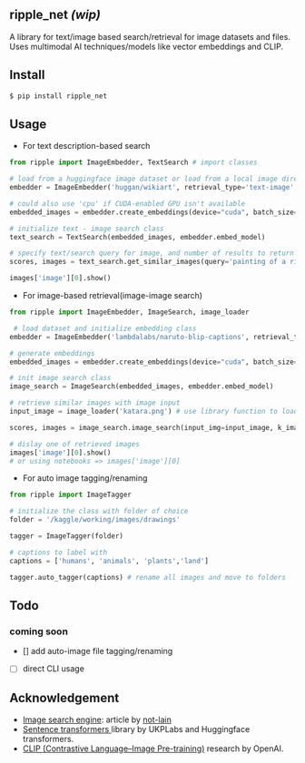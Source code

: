## ripple_net *(wip)*

A library for text/image based search/retrieval for image datasets and files. Uses multimodal AI techniques/models like vector embeddings and CLIP.

## Install

```bash
$ pip install ripple_net
```

## Usage

- For text description-based search

```python
from ripple import ImageEmbedder, TextSearch # import classes

# load from a huggingface image dataset or load from a local image directory
embedder = ImageEmbedder('huggan/wikiart', retrieval_type='text-image', dataset_type='huggingface') 

# could also use 'cpu' if CUDA-enabled GPU isn't available
embedded_images = embedder.create_embeddings(device="cuda", batch_size=32)

# initialize text - image search class
text_search = TextSearch(embedded_images, embedder.embed_model)

# specify text/search query for image, and number of results to return
scores, images = text_search.get_similar_images(query='painting of a river', k_images=10) 

images['image'][0].show()
```

- For image-based retrieval(image-image search)

```python
from ripple import ImageEmbedder, ImageSearch, image_loader

 # load dataset and initialize embedding class
embedder = ImageEmbedder('lambdalabs/naruto-blip-captions', retrieval_type='image-image', dataset_type='huggingface')

# generate embeddings
embedded_images = embedder.create_embeddings(device="cuda", batch_size=32)

# init image search class
image_search = ImageSearch(embedded_images, embedder.embed_model)

# retrieve similar images with image input
input_image = image_loader('katara.png') # use library function to load image in PIL format

scores, images = image_search.image_search(input_img=input_image, k_images=5) # specify input image, and number of results to return

# dislay one of retrieved images
images['image'][0].show()
# or using notebooks => images['image'][0]
```

- For auto image tagging/renaming

```python
from ripple import ImageTagger

# initialize the class with folder of choice
folder = '/kaggle/working/images/drawings'

tagger = ImageTagger(folder)

# captions to label with
captions = ['humans', 'animals', 'plants','land']

tagger.auto_tagger(captions) # rename all images and move to folders
```

## Todo

### coming soon
- [] add auto-image file tagging/renaming
- [ ] direct CLI usage

## Acknowledgement
- <a href="https://huggingface.co/blog/not-lain/image-retriever">Image search engine</a>: article by <a href="https://github.com/not-lain">not-lain </a>
- <a href="https://sbert.net/">Sentence transformers </a> library by UKPLabs and Huggingface transformers.
- <a href="https://openai.com/index/clip/">CLIP (Contrastive Language–Image Pre-training)</a> research by OpenAI.
